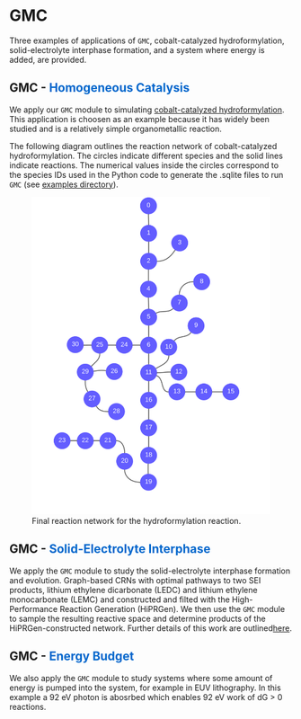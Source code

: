 # GMC 

Three examples of applications of `GMC`, cobalt-catalyzed hydroformylation, solid-electrolyte interphase formation, and a system where energy is added, are provided.

## GMC - <span style="color: #0066CC"> Homogeneous Catalysis </span>

We apply our `GMC` module to simulating [cobalt-catalyzed hydroformylation](https://pubs.rsc.org/en/content/articlehtml/2017/sc/c7sc03628k). This application is choosen as an example because it has widely been studied and is a relatively simple organometallic reaction.

The following diagram outlines the reaction network of cobalt-catalyzed hydroformylation. The circles indicate different species and the solid lines indicate reactions. The numerical values inside the circles correspond to the species IDs used in the Python code to generate the .sqlite files to run `GMC` (see <a href="{{ site.github.repository_url }}"> examples directory</a>).

<figure>
    <img src="catalysis.pdf"
         alt="homogeneous catalysis">
    <figcaption> Final reaction network for the hydroformylation reaction.  </figcaption>
</figure>

## GMC - <span style="color: #0066CC"> Solid-Electrolyte Interphase </span>

We apply the `GMC` module to study the solid-electrolyte interphase formation and evolution. Graph-based CRNs with optimal pathways to two SEI products, lithium ethylene dicarbonate (LEDC) and lithium ethylene monocarbonate (LEMC) and constructed and filted with the High-Performance Reaction Generation (HiPRGen). We then use the `GMC` module to sample the resulting reactive space and determine products of the HiPRGen-constructed network. Further details of this work are outlined[here](https://chemrxiv.org/engage/api-gateway/chemrxiv/assets/orp/resource/item/61c509e6f52bc461dacb7766/original/template-free-reaction-networks-enable-predictive-and-automated-analysis-of-complex-electrochemical-reaction-cascades.pdf).


## GMC - <span style="color: #0066CC"> Energy Budget </span>

We also apply the `GMC` module to study systems where some amount of energy is pumped into the system, for example in EUV lithography. In this example a 92 eV photon is abosrbed which enables 92 eV work of dG > 0 reactions. 